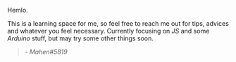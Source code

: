 Hemlo.

This is a learning space for me, so feel free to reach me out for tips, advices and whatever you feel necessary.
Currently focusing on *JS* and some *Arduino* stuff, but may try some other things soon.

> _- Mahen#5819_

